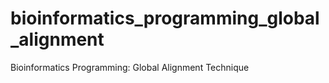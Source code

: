 # bioinformatics_programming_global_alignment
Bioinformatics Programming: Global Alignment Technique
